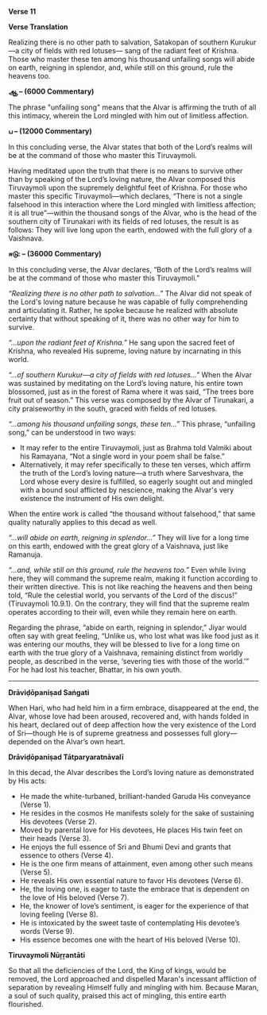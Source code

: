 **Verse 11**

**Verse Translation**

Realizing there is no other path to salvation,
Satakopan of southern Kurukur—a city of fields with red lotuses—
sang of the radiant feet of Krishna.
Those who master these ten among his thousand unfailing songs
will abide on earth, reigning in splendor,
and, while still on this ground, rule the heavens too.

**ஆ – (6000 Commentary)**

The phrase "unfailing song" means that the Alvar is affirming the truth of all this intimacy, wherein the Lord mingled with him out of limitless affection.

**ப – (12000 Commentary)**

In this concluding verse, the Alvar states that both of the Lord’s realms will be at the command of those who master this Tiruvaymoli.

Having meditated upon the truth that there is no means to survive other than by speaking of the Lord’s loving nature, the Alvar composed this Tiruvaymoli upon the supremely delightful feet of Krishna. For those who master this specific Tiruvaymoli—which declares, “There is not a single falsehood in this interaction where the Lord mingled with limitless affection; it is all true”—within the thousand songs of the Alvar, who is the head of the southern city of Tirunakari with its fields of red lotuses, the result is as follows: They will live long upon the earth, endowed with the full glory of a Vaishnava.

**ஈடு: – (36000 Commentary)**

In this concluding verse, the Alvar declares, “Both of the Lord’s realms will be at the command of those who master this Tiruvaymoli.”

*“Realizing there is no other path to salvation…”*
The Alvar did not speak of the Lord's loving nature because he was capable of fully comprehending and articulating it. Rather, he spoke because he realized with absolute certainty that without speaking of it, there was no other way for him to survive.

*“…upon the radiant feet of Krishna.”*
He sang upon the sacred feet of Krishna, who revealed His supreme, loving nature by incarnating in this world.

*“…of southern Kurukur—a city of fields with red lotuses…”*
When the Alvar was sustained by meditating on the Lord’s loving nature, his entire town blossomed, just as in the forest of Rama where it was said, “The trees bore fruit out of season.” This verse was composed by the Alvar of Tirunakari, a city praiseworthy in the south, graced with fields of red lotuses.

*“…among his thousand unfailing songs, these ten…”*
This phrase, “unfailing song,” can be understood in two ways:
*   It may refer to the entire Tiruvaymoli, just as Brahma told Valmiki about his Ramayana, “Not a single word in your poem shall be false.”
*   Alternatively, it may refer specifically to these ten verses, which affirm the truth of the Lord’s loving nature—a truth where Sarveshvara, the Lord whose every desire is fulfilled, so eagerly sought out and mingled with a bound soul afflicted by nescience, making the Alvar's very existence the instrument of His own delight.

When the entire work is called “the thousand without falsehood,” that same quality naturally applies to this decad as well.

*“...will abide on earth, reigning in splendor…”*
They will live for a long time on this earth, endowed with the great glory of a Vaishnava, just like Ramanuja.

*“…and, while still on this ground, rule the heavens too.”*
Even while living here, they will command the supreme realm, making it function according to their written directive. This is not like reaching the heavens and then being told, “Rule the celestial world, you servants of the Lord of the discus!” (Tiruvaymoli 10.9.1). On the contrary, they will find that the supreme realm operates according to their will, even while they remain here on earth.

Regarding the phrase, “abide on earth, reigning in splendor,” Jiyar would often say with great feeling, “Unlike us, who lost what was like food just as it was entering our mouths, they will be blessed to live for a long time on earth with the true glory of a Vaishnava, remaining distinct from worldly people, as described in the verse, ‘severing ties with those of the world.’” For he had lost his teacher, Bhattar, in his own youth.

***

**Drāviḍōpaniṣad Saṅgati**

When Hari, who had held him in a firm embrace, disappeared at the end, the Alvar, whose love had been aroused, recovered and, with hands folded in his heart, declared out of deep affection how the very existence of the Lord of Sri—though He is of supreme greatness and possesses full glory—depended on the Alvar’s own heart.

**Drāviḍōpaniṣad Tātparyaratnāvalī**

In this decad, the Alvar describes the Lord’s loving nature as demonstrated by His acts:
*   He made the white-turbaned, brilliant-handed Garuda His conveyance (Verse 1).
*   He resides in the cosmos He manifests solely for the sake of sustaining His devotees (Verse 2).
*   Moved by parental love for His devotees, He places His twin feet on their heads (Verse 3).
*   He enjoys the full essence of Sri and Bhumi Devi and grants that essence to others (Verse 4).
*   He is the one firm means of attainment, even among other such means (Verse 5).
*   He reveals His own essential nature to favor His devotees (Verse 6).
*   He, the loving one, is eager to taste the embrace that is dependent on the love of His beloved (Verse 7).
*   He, the knower of love’s sentiment, is eager for the experience of that loving feeling (Verse 8).
*   He is intoxicated by the sweet taste of contemplating His devotee’s words (Verse 9).
*   His essence becomes one with the heart of His beloved (Verse 10).

**Tiruvaymoli Nūṟṟantāti**

So that all the deficiencies of the Lord, the King of kings, would be removed, the Lord approached and dispelled Maran's incessant affliction of separation by revealing Himself fully and mingling with him. Because Maran, a soul of such quality, praised this act of mingling, this entire earth flourished.